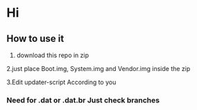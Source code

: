 # Hi 

## How to use it 
 1. download this repo in zip
 
 2.just place Boot.img, System.img and Vendor.img inside the zip
 
 3.Edit updater-script According to you
 
### Need for .dat or .dat.br Just check branches
